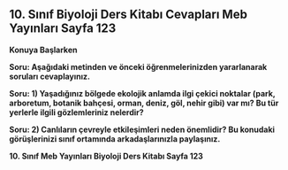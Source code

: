 ## 10. Sınıf Biyoloji Ders Kitabı Cevapları Meb Yayınları Sayfa 123

**Konuya Başlarken**

**Soru: Aşağıdaki metinden ve önceki öğrenmelerinizden yararlanarak soruları cevaplayınız.**

**Soru: 1) Yaşadığınız bölgede ekolojik anlamda ilgi çekici noktalar (park, arboretum, botanik bahçesi, orman, deniz, göl, nehir gibi) var mı? Bu tür yerlerle ilgili gözlemleriniz nelerdir?**

**Soru: 2) Canlıların çevreyle etkileşimleri neden önemlidir? Bu konudaki görüşlerinizi sınıf ortamında arkadaşlarınızla paylaşınız.**

**10. Sınıf Meb Yayınları Biyoloji Ders Kitabı Sayfa 123**